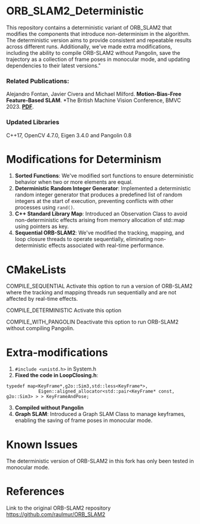 # ORB_SLAM2_Deterministic
This repository contains a deterministic variant of ORB_SLAM2 that modifies the components that introduce non-determinism in the algorithm. The deterministic version aims to provide consistent and 
repeatable results across different runs. Additionally, we've made extra modifications, including the ability to compile ORB-SLAM2 without Pangolin, save the trajectory as a collection of frame poses in monocular mode, and updating dependencies to their latest versions."

### Related Publications:
Alejandro Fontan, Javier Civera and Michael Milford. **Motion-Bias-Free Feature-Based SLAM**. *The British Machine Vision Conference, BMVC 2023. **[PDF](https://arxiv.org/pdf/2309.06792.pdf)**.

### Updated Libraries
C++17, OpenCV 4.7.0, Eigen 3.4.0 and Pangolin 0.8

# Modifications for Determinism
1) **Sorted Functions**: We've modified sort functions to ensure deterministic behavior when two or more elements are equal.
2) **Deterministic Random Integer Generator**: Implemented a deterministic random integer generator that produces a predefined list of random integers at the start of execution, preventing conflicts with other processes using `rand()`.
3) **C++ Standard Library Map**: Introduced an Observation Class to avoid non-deterministic effects arising from memory allocation of std::map using pointers as key.
4) **Sequential ORB-SLAM2**: We've modified the tracking, mapping, and loop closure threads to operate sequentially, eliminating non-deterministic effects associated with real-time performance.
   
# CMakeLists
COMPILE_SEQUENTIAL
  Activate this option to run a version of ORB-SLAM2 where the tracking and mapping threads run sequentially and are not affected by real-time effects.
  
COMPILE_DETERMINISTIC
  Activate this option 
  
COMPILE_WITH_PANGOLIN
  Deactivate this option to run ORB-SLAM2 without compiling Pangolin.

# Extra-modifications
1) `#include <unistd.h>` in System.h
2) **Fixed the code in LoopClosing.h**:
```
typedef map<KeyFrame*,g2o::Sim3,std::less<KeyFrame*>,
            Eigen::aligned_allocator<std::pair<KeyFrame* const, g2o::Sim3> > > KeyFrameAndPose;
```
3) **Compiled without Pangolin**
4) **Graph SLAM**: Introduced a Graph SLAM Class to manage keyframes, enabling the saving of frame poses in monocular mode.
   
# Known Issues
The deterministic version of ORB-SLAM2 in this fork has only been tested in monocular mode.

# References
Link to the original ORB-SLAM2 repository
<a href="https://github.com/raulmur/ORB_SLAM2" target="_blank">https://github.com/raulmur/ORB_SLAM2 
  
